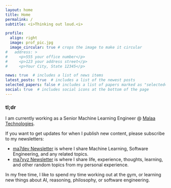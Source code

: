 ```yaml
---
layout: home
title: Home
permalink: /
subtitle: <i>Thinking out loud.<i>

profile:
  align: right
  image: prof_pic.jpg
  image_circular: true # crops the image to make it circular
#   address: >
#     <p>555 your office number</p>
#     <p>123 your address street</p>
#     <p>Your City, State 12345</p>

news: true  # includes a list of news items
latest_posts: true  # includes a list of the newest posts
selected_papers: false # includes a list of papers marked as "selected={true}"
social: true  # includes social icons at the bottom of the page
---
```


### tl;dr

I am currently working as a Senior Machine Learning Engineer @ [Malaa Technologies](https://malaa.tech).

If you want to get updates for when I publish new content, please subscribe to my newsletters:
- [ma7dev Newsletter](https://ma7dev.substack.com) is where I share Machine Learning, Software Engineering, and any related topics.
- [ma7xyz Newsletter](https://ma7xyz.substack.com) is where I share life, experience, thoughts, learning, and other random topics from my personal experience.

In my free time, I like to spend my time working out at the gym, or learning new things about AI, reasoning, philosophy, or software engineering.